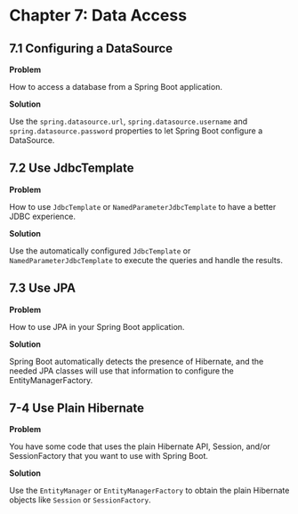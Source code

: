 # Chapter 7: Data Access

## 7.1 Configuring a DataSource

**Problem**

How to access a database from a Spring Boot application.

**Solution**

Use the `spring.datasource.url`, `spring.datasource.username` and `spring.datasource.password` properties to let Spring Boot configure a DataSource.

## 7.2 Use JdbcTemplate

**Problem**

How to use `JdbcTemplate` or `NamedParameterJdbcTemplate` to have a better JDBC experience.

**Solution**

Use the automatically configured `JdbcTemplate` or `NamedParameterJdbcTemplate` to execute the queries and handle the results.

## 7.3 Use JPA

**Problem**

How to use JPA in your Spring Boot application.

**Solution**

Spring Boot automatically detects the presence of Hibernate, and the needed JPA classes will use that information to configure the EntityManagerFactory.

## 7-4 Use Plain Hibernate

**Problem**

You have some code that uses the plain Hibernate API, Session, and/or SessionFactory that you want to use with Spring Boot.

**Solution**

Use the `EntityManager` or `EntityManagerFactory` to obtain the plain Hibernate objects like `Session` or `SessionFactory`.
